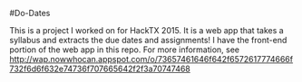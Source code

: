 #Do-Dates

This is a project I worked on for HackTX 2015. It is a web app that takes a syllabus and extracts the due dates and assignments! I have the front-end portion of the web app in this repo. For more information, see http://wap.nowwhocan.appspot.com/o/73657461646f642f6572617774666f732f6d6f632e74736f707665642f2f3a70747468 
